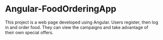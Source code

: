 # Angular-FoodOrderingApp
This project is a web page developed using Angular. Users register, then log in and order food. They can view the campaigns and take advantage of their own special offers.
